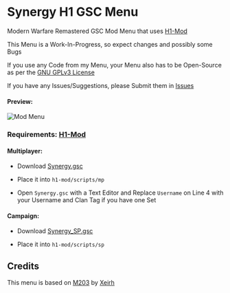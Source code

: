 # Synergy H1 GSC Menu

Modern Warfare Remastered GSC Mod Menu that uses [H1-Mod](https://github.com/auroramod/h1-mod)

This Menu is a Work-In-Progress, so expect changes and possibly some Bugs

If you use any Code from my Menu, your Menu also has to be Open-Source as per the [GNU GPLv3 License](https://github.com/SyndiShanX/Synergy-H1-GSC-Menu/blob/main/LICENSE.md)

If you have any Issues/Suggestions, please Submit them in [Issues](https://github.com/SyndiShanX/Synergy-H1-GSC-Menu/issues)

#### Preview:

![Mod Menu](https://syndishanx.github.io/Synergy-H1-GSC-Menu/Synergy-H1-GSC-Menu.png)

### Requirements: [H1-Mod](https://github.com/auroramod/h1-mod)

#### Multiplayer:
* Download [Synergy.gsc](https://syndishanx.github.io/Synergy-H1-GSC-Menu/Synergy.gsc)

* Place it into `h1-mod/scripts/mp`

* Open `Synergy.gsc` with a Text Editor and Replace `Username` on Line 4 with your Username and Clan Tag if you have one Set

#### Campaign:
* Download [Synergy_SP.gsc](https://syndishanx.github.io/Synergy-H1-GSC-Menu/Synergy_SP.gsc)

* Place it into `h1-mod/scripts/sp`

## Credits

This menu is based on [M203](https://github.com/Xeirh/M203) by [Xeirh](https://github.com/Xeirh)
